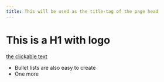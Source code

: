 ```yaml
---
title: This will be used as the title-tag of the page head
---
```



<title>Obrechtkerk Amsterdam</title>

# This is a H1 with logo

[the clickable text](http://xlson.com/)

* Bullet lists are also easy to create
* One more
